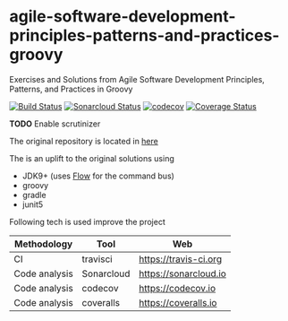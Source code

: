 # agile-software-development-principles-patterns-and-practices-groovy
Exercises and Solutions from Agile Software Development Principles, Patterns, and Practices in Groovy

[![Build Status](https://travis-ci.org/thomashan/agile-software-development-principles-patterns-and-practices-groovy.svg?branch=master)](https://travis-ci.org/thomashan/agile-software-development-principles-patterns-and-practices-groovy) [![Sonarcloud Status](https://sonarcloud.io/api/project_badges/measure?project=thomashan.github.io%3Aagile-software-development-principles-patterns-and-practices-groovy&metric=alert_status)](https://sonarcloud.io/dashboard?id=thomashan.github.io%3Aagile-software-development-principles-patterns-and-practices-groovy) [![codecov](https://codecov.io/gh/thomashan/agile-software-development-principles-patterns-and-practices-groovy/branch/master/graph/badge.svg)](https://codecov.io/gh/thomashan/agile-software-development-principles-patterns-and-practices-groovy) [![Coverage Status](https://coveralls.io/repos/github/thomashan/agile-software-development-principles-patterns-and-practices-groovy/badge.svg)](https://coveralls.io/github/thomashan/agile-software-development-principles-patterns-and-practices-groovy)

**TODO** Enable scrutinizer

The original repository is located in [here](https://github.com/unclebob/PPP)

The is an uplift to the original solutions using
* JDK9+ (uses [Flow](https://docs.oracle.com/javase/9/docs/api/java/util/concurrent/Flow.html) for the command bus)
* groovy
* gradle
* junit5

Following tech is used improve the project

| Methodology   | Tool       | Web                   |
| ---           | ---        | ---                   |
| CI            | travisci   | https://travis-ci.org |
| Code analysis | Sonarcloud | https://sonarcloud.io |
| Code analysis | codecov    | https://codecov.io    |
| Code analysis | coveralls  | https://coveralls.io  |

